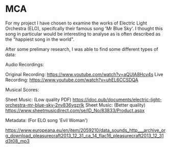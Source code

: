 # MCA

For my project I have chosen to examine the works of Electric Light Orchestra (ELO), specifcally their famous song 'Mr Blue Sky'. I thought this song in particular would be interesting to analyse as is often described as the "happiest song in the world". 

After some prelimary research, I was able to find some different types of data:

Audio Recordings:

Original Recording: https://www.youtube.com/watch?v=aQUlA8Hcv4s
Live Recording:     https://www.youtube.com/watch?v=uhEL6CCSDQA

Musical Scores:

Sheet Music: (Low quality PDF) https://idoc.pub/documents/electric-light-orchestra-mr-blue-sky-2nv836vgzrlk
Sheet Music: (Better quality)  https://www.sheetmusicdirect.com/se/ID_No/83833/Product.aspx

Metadata: (For ELO song 'Evil Woman')

https://www.europeana.eu/en/item/2059210/data_sounds_http___archive_org_download_pleasurecraft2013_12_31_ca_14_flac16_pleasurecraft2013_12_31d3t08_mp3
